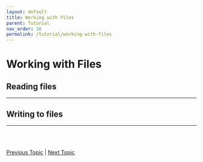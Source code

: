 ```yaml
---
layout: default
title: Working with Files
parent: Tutorial
nav_order: 16
permalink: /tutorial/working-with-files
---
```


# Working with Files



## Reading files
---


## Writing to files
---







<br><br>

[Previous Topic](./class) | [Next Topic](./error-handling)